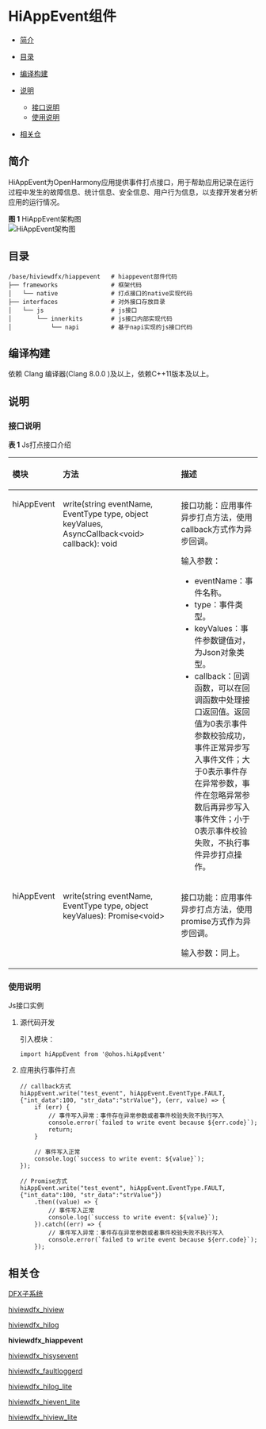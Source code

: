 # HiAppEvent组件<a name="ZH-CN_TOPIC_0000001162014029"></a>

-   [简介](#section11660541593)
-   [目录](#section161941989596)
-   [编译构建](#section137768191623)
-   [说明](#section1312121216216)
    -   [接口说明](#section1551164914237)
    -   [使用说明](#section129654513264)

-   [相关仓](#section1371113476307)

## 简介<a name="section11660541593"></a>

HiAppEvent为OpenHarmony应用提供事件打点接口，用于帮助应用记录在运行过程中发生的故障信息、统计信息、安全信息、用户行为信息，以支撑开发者分析应用的运行情况。

**图 1**  HiAppEvent架构图<a name="fig32154874419"></a>  
![](figures/HiAppEvent架构图.png "HiAppEvent架构图")

## 目录<a name="section161941989596"></a>

```
/base/hiviewdfx/hiappevent   # hiappevent部件代码
├── frameworks               # 框架代码
│   └── native               # 打点接口的native实现代码
├── interfaces               # 对外接口存放目录
│   └── js                   # js接口
│       └── innerkits        # js接口内部实现代码
│           └── napi         # 基于napi实现的js接口代码
```

## 编译构建<a name="section137768191623"></a>

依赖 Clang 编译器\(Clang 8.0.0 \)及以上，依赖C++11版本及以上。

## 说明<a name="section1312121216216"></a>

### 接口说明<a name="section1551164914237"></a>

**表 1**  Js打点接口介绍

<a name="table107919166559"></a>
<table><thead align="left"><tr id="row1880201655520"><th class="cellrowborder" valign="top" width="15.981598159815983%" id="mcps1.2.4.1.1"><p id="p5801164558"><a name="p5801164558"></a><a name="p5801164558"></a>模块</p>
</th>
<th class="cellrowborder" valign="top" width="50.68506850685068%" id="mcps1.2.4.1.2"><p id="p168019163559"><a name="p168019163559"></a><a name="p168019163559"></a>方法</p>
</th>
<th class="cellrowborder" valign="top" width="33.33333333333333%" id="mcps1.2.4.1.3"><p id="p780101685516"><a name="p780101685516"></a><a name="p780101685516"></a>描述</p>
</th>
</tr>
</thead>
<tbody><tr id="row148011162552"><td class="cellrowborder" valign="top" width="15.981598159815983%" headers="mcps1.2.4.1.1 "><p id="p188061611553"><a name="p188061611553"></a><a name="p188061611553"></a>hiAppEvent</p>
</td>
<td class="cellrowborder" valign="top" width="50.68506850685068%" headers="mcps1.2.4.1.2 "><p id="p1880171695519"><a name="p1880171695519"></a><a name="p1880171695519"></a>write(string eventName, EventType type, object keyValues, AsyncCallback&lt;void&gt; callback): void</p>
</td>
<td class="cellrowborder" valign="top" width="33.33333333333333%" headers="mcps1.2.4.1.3 "><p id="p983410810310"><a name="p983410810310"></a><a name="p983410810310"></a>接口功能：应用事件异步打点方法，使用callback方式作为异步回调。</p>
<p id="p683519817319"><a name="p683519817319"></a><a name="p683519817319"></a>输入参数：</p>
<a name="ul108351681336"></a><a name="ul108351681336"></a><ul id="ul108351681336"><li>eventName：事件名称。</li><li>type：事件类型。</li><li>keyValues：事件参数键值对，为Json对象类型。</li><li>callback：回调函数，可以在回调函数中处理接口返回值。返回值为0表示事件参数校验成功，事件正常异步写入事件文件；大于0表示事件存在异常参数，事件在忽略异常参数后再异步写入事件文件；小于0表示事件校验失败，不执行事件异步打点操作。</li></ul>
</td>
</tr>
<tr id="row78021665512"><td class="cellrowborder" valign="top" width="15.981598159815983%" headers="mcps1.2.4.1.1 "><p id="p1380916165510"><a name="p1380916165510"></a><a name="p1380916165510"></a>hiAppEvent</p>
</td>
<td class="cellrowborder" valign="top" width="50.68506850685068%" headers="mcps1.2.4.1.2 "><p id="p1380161665518"><a name="p1380161665518"></a><a name="p1380161665518"></a>write(string eventName, EventType type, object keyValues): Promise&lt;void&gt;</p>
</td>
<td class="cellrowborder" valign="top" width="33.33333333333333%" headers="mcps1.2.4.1.3 "><p id="p12532811415"><a name="p12532811415"></a><a name="p12532811415"></a>接口功能：应用事件异步打点方法，使用promise方式作为异步回调。</p>
<p id="p75313814417"><a name="p75313814417"></a><a name="p75313814417"></a>输入参数：同上。</p>
</td>
</tr>
</tbody>
</table>

### 使用说明<a name="section129654513264"></a>

Js接口实例

1.  源代码开发

    引入模块：

    ```
    import hiAppEvent from '@ohos.hiAppEvent'
    ```

2.  应用执行事件打点

    ```
    // callback方式
    hiAppEvent.write("test_event", hiAppEvent.EventType.FAULT, {"int_data":100, "str_data":"strValue"}, (err, value) => {
        if (err) {
            // 事件写入异常：事件存在异常参数或者事件校验失败不执行写入
            console.error(`failed to write event because ${err.code}`);
            return;
        }

        // 事件写入正常
        console.log(`success to write event: ${value}`);
    });

    // Promise方式
    hiAppEvent.write("test_event", hiAppEvent.EventType.FAULT, {"int_data":100, "str_data":"strValue"})
        .then((value) => {
            // 事件写入正常
            console.log(`success to write event: ${value}`);
        }).catch((err) => {
            // 事件写入异常：事件存在异常参数或者事件校验失败不执行写入
            console.error(`failed to write event because ${err.code}`);
        });
    ```


## 相关仓<a name="section1371113476307"></a>

[DFX子系统](https://gitee.com/openharmony/docs/blob/master/zh-cn/readme/DFX%E5%AD%90%E7%B3%BB%E7%BB%9F.md)

[hiviewdfx\_hiview](https://gitee.com/openharmony/hiviewdfx_hiview/blob/master/README_zh.md)

[hiviewdfx\_hilog](https://gitee.com/openharmony/hiviewdfx_hilog/blob/master/README_zh.md)

**hiviewdfx\_hiappevent**

[hiviewdfx\_hisysevent](https://gitee.com/openharmony/hiviewdfx_hisysevent/blob/master/README_zh.md)

[hiviewdfx\_faultloggerd](https://gitee.com/openharmony/hiviewdfx_faultloggerd/blob/master/README_zh.md)

[hiviewdfx\_hilog\_lite](https://gitee.com/openharmony/hiviewdfx_hilog_lite/blob/master/README_zh.md)

[hiviewdfx\_hievent\_lite](https://gitee.com/openharmony/hiviewdfx_hievent_lite/blob/master/README_zh.md)

[hiviewdfx\_hiview\_lite](https://gitee.com/openharmony/hiviewdfx_hiview_lite/blob/master/README_zh.md)

